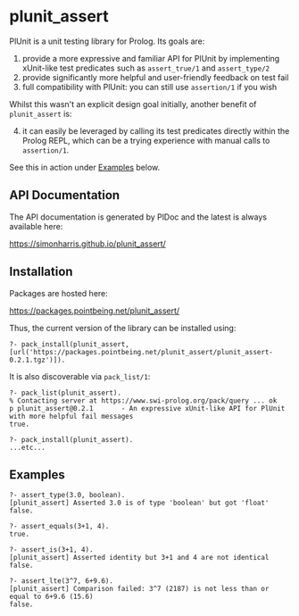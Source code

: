 # plunit_assert

PlUnit is a unit testing library for Prolog. Its goals are:


1. provide a more expressive and familiar API for PlUnit by implementing xUnit-like test predicates such as `assert_true/1` and `assert_type/2`
2. provide significantly more helpful and user-friendly feedback on test fail
3. full compatibility with PlUnit: you can still use  `assertion/1` if you wish

Whilst this wasn't an explicit design goal initially, another benefit of `plunit_assert` is:

4. it can easily be leveraged by calling its test predicates directly within the Prolog REPL, which can be a trying experience with manual calls to `assertion/1`. 

See this in action under [Examples](#Examples) below.

## API Documentation

The API documentation is generated by PlDoc and the latest is always available here:

https://simonharris.github.io/plunit_assert/

## Installation

Packages are hosted here:

https://packages.pointbeing.net/plunit_assert/

Thus, the current version of the library can be installed using:

```
?- pack_install(plunit_assert, [url('https://packages.pointbeing.net/plunit_assert/plunit_assert-0.2.1.tgz')]).
```

It is also discoverable via `pack_list/1`:

```
?- pack_list(plunit_assert).
% Contacting server at https://www.swi-prolog.org/pack/query ... ok
p plunit_assert@0.2.1       - An expressive xUnit-like API for PlUnit with more helpful fail messages
true.

?- pack_install(plunit_assert).
...etc...

```

## Examples
```
?- assert_type(3.0, boolean).
[plunit_assert] Asserted 3.0 is of type 'boolean' but got 'float'
false.
```

```
?- assert_equals(3+1, 4).
true.

?- assert_is(3+1, 4).
[plunit_assert] Asserted identity but 3+1 and 4 are not identical
false.
```

```
?- assert_lte(3^7, 6+9.6).
[plunit_assert] Comparison failed: 3^7 (2187) is not less than or equal to 6+9.6 (15.6)
false.
```



